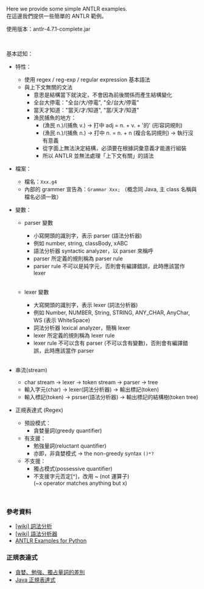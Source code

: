 Here we provide some simple ANTLR examples.
<br>在這邊我們提供一些簡單的 ANTLR 範例。

使用版本：antlr-4.7.1-complete.jar

<br>

基本認知：
- 特性：
  - 使用 regex / reg-exp / regular expression 基本語法
  - 與上下文無關的文法
    - 意思是結構當下就決定，不會因為前後關係而產生結構變化
    - 全台大停電："全台/大/停電", "全/台大/停電"
    - 當天才知道："當天/才/知道", "當/天才/知道"
    - 漁民捕魚的地方：
      - (漁民 n.)/(捕魚 v.) -> 打中 adj = n. + v. + '的' (形容詞規則)
      - (漁民 n.)/(捕魚 n.) -> 打中 n. = n. + n (複合名詞規則) -> 執行沒有意義
      - 從字面上無法決定結構，必須要在根據詞彙意義才能進行組裝
      - 所以 ANTLR 並無法處理「上下文有關」的語法

- 檔案：
  - 檔名：```Xxx.g4```
  - 內部的 grammer 宣告為：```Grammar Xxx;```  （概念同 Java, 主 class 名稱與檔名必須一致）
  
- 變數：
  - parser 變數
    - 小寫開頭的識別字，表示 parser (語法分析器)
    - 例如 number, string, classBody, xABC
    - 語法分析器 syntactic analyzer，以 parser 來稱呼
    - parser 所定義的規則稱為 parser rule
    - parser rule 不可以是純字元，否則會有編譯錯誤，此時應該當作 lexer<br><br>
    
  - lexer 變數
    - 大寫開頭的識別字，表示 lexer (詞法分析器)
    - 例如 Number, NUMBER, String, STRING, ANY_CHAR, AnyChar, WS (表示 WhiteSpace)
    - 詞法分析器 lexical analyzer，簡稱 lexer
    - lexer 所定義的規則稱為 lexer rule
    - lexer rule 不可以含有 parser (不可以含有變數)，否則會有編譯錯誤，此時應該當作 parser<br><br>
  
- 串流(stream)
  - char stream -> lexer -> token stream -> parser -> tree
  - 輸入字元(char) -> lexer(詞法分析器) -> 輸出標記(token)
  - 輸入標記(token) -> psrser(語法分析器) -> 輸出標記的結構樹(token tree)

- 正規表達式 (Regex)
  - 預設模式：
    - 貪婪量詞(greedy quantifier)
  - 有支援：
    - 勉強量詞(reluctant quantifier)
    - 亦即，非貪婪模式 -> the non-greedy syntax ```()*?```
  - 不支援：
    - 獨占模式(possessive quantifier)
    - 不支援字元否定[^]，改用 ~ (not 運算子)<br>(~x operator matches anything but x)
<br>

### 參考資料
 - [[wiki] 詞法分析](https://zh.wikipedia.org/zh-tw/%E8%AF%8D%E6%B3%95%E5%88%86%E6%9E%90)
 - [[wiki] 語法分析器](https://zh.wikipedia.org/wiki/%E8%AA%9E%E6%B3%95%E5%88%86%E6%9E%90%E5%99%A8)
 - [ANTLR Examples for Python](https://github.com/jszheng/py3antlr4book)

### 正規表達式
 - [貪婪、勉強、獨占量詞的差別](https://www.cnblogs.com/ggicci/archive/2012/09/18/2690804.html)
 - [Java 正規表達式](https://docs.oracle.com/javase/7/docs/api/java/util/regex/Pattern.html)
